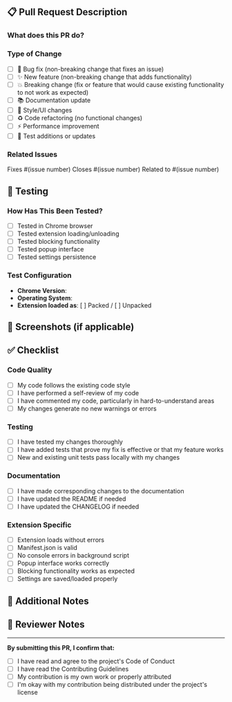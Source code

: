 ## 📋 Pull Request Description

### What does this PR do?
<!-- Briefly describe what changes this PR makes -->

### Type of Change
<!-- Check all that apply -->
- [ ] 🐛 Bug fix (non-breaking change that fixes an issue)
- [ ] ✨ New feature (non-breaking change that adds functionality)
- [ ] 💥 Breaking change (fix or feature that would cause existing functionality to not work as expected)
- [ ] 📚 Documentation update
- [ ] 🎨 Style/UI changes
- [ ] ♻️ Code refactoring (no functional changes)
- [ ] ⚡ Performance improvement
- [ ] 🧪 Test additions or updates

### Related Issues
<!-- Link any related issues -->
Fixes #(issue number)
Closes #(issue number)
Related to #(issue number)

## 🧪 Testing

### How Has This Been Tested?
<!-- Describe the tests you ran and how to reproduce them -->
- [ ] Tested in Chrome browser
- [ ] Tested extension loading/unloading
- [ ] Tested blocking functionality
- [ ] Tested popup interface
- [ ] Tested settings persistence

### Test Configuration
- **Chrome Version**: 
- **Operating System**: 
- **Extension loaded as**: [ ] Packed / [ ] Unpacked

## 📸 Screenshots (if applicable)
<!-- Add screenshots to help explain your changes -->

## ✅ Checklist

### Code Quality
- [ ] My code follows the existing code style
- [ ] I have performed a self-review of my code
- [ ] I have commented my code, particularly in hard-to-understand areas
- [ ] My changes generate no new warnings or errors

### Testing
- [ ] I have tested my changes thoroughly
- [ ] I have added tests that prove my fix is effective or that my feature works
- [ ] New and existing unit tests pass locally with my changes

### Documentation
- [ ] I have made corresponding changes to the documentation
- [ ] I have updated the README if needed
- [ ] I have updated the CHANGELOG if needed

### Extension Specific
- [ ] Extension loads without errors
- [ ] Manifest.json is valid
- [ ] No console errors in background script
- [ ] Popup interface works correctly
- [ ] Blocking functionality works as expected
- [ ] Settings are saved/loaded properly

## 📝 Additional Notes
<!-- Add any additional notes, concerns, or questions for reviewers -->

## 🤝 Reviewer Notes
<!-- For maintainers - what should reviewers focus on? -->

---

**By submitting this PR, I confirm that:**
- [ ] I have read and agree to the project's Code of Conduct
- [ ] I have read the Contributing Guidelines
- [ ] My contribution is my own work or properly attributed
- [ ] I'm okay with my contribution being distributed under the project's license

<!-- 
Thanks for contributing to TuringOff! 🧠
Your effort to improve manual thinking is appreciated! 
-->